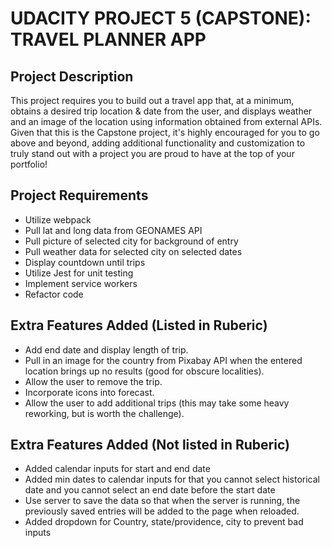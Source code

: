 # UDACITY PROJECT 5 (CAPSTONE): TRAVEL PLANNER APP

## Project Description

This project requires you to build out a travel app that, at a minimum, obtains a desired trip location & date from the user, and displays weather and an image of the location using information obtained from external APIs. Given that this is the Capstone project, it's highly encouraged for you to go above and beyond, adding additional functionality and customization to truly stand out with a project you are proud to have at the top of your portfolio!

## Project Requirements

* Utilize webpack
* Pull lat and long data from GEONAMES API
* Pull picture of selected city for background of entry
* Pull weather data for selected city on selected dates
* Display countdown until trips
* Utilize Jest for unit testing
* Implement service workers
* Refactor code

## Extra Features Added (Listed in Ruberic)

* Add end date and display length of trip.
* Pull in an image for the country from Pixabay API when the entered location brings up no results (good for obscure localities).
* Allow the user to remove the trip.
* Incorporate icons into forecast.
* Allow the user to add additional trips (this may take some heavy reworking, but is worth the challenge).

## Extra Features Added (Not listed in Ruberic)

* Added calendar inputs for start and end date
* Added min dates to calendar inputs for that you cannot select historical date and you cannot select an end date before the start date
* Use server to save the data so that when the server is running, the previously saved entries will be added to the page when reloaded.
* Added dropdown for Country, state/providence, city to prevent bad inputs
